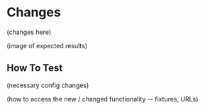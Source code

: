 # Changes

(changes here)

(image of expected results)

## How To Test

(necessary config changes)

(how to access the new / changed functionality -- fixtures, URLs)
